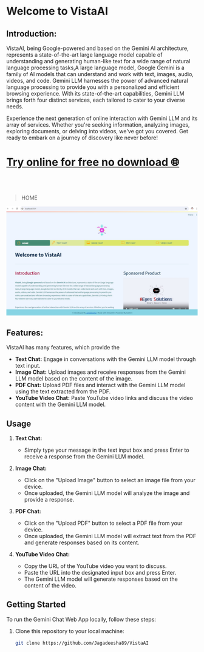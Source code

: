 # Welcome to VistaAI

## Introduction:
VistaAI, being Google-powered and based on the Gemini AI architecture, represents a state-of-the-art large language model capable of understanding and generating human-like text for a wide range of natural language processing tasks,A large language model, Google Gemini is a family of AI models that can understand and work with text, images, audio, videos, and code. Gemini LLM harnesses the power of advanced natural language processing to provide you with a personalized and efficient browsing experience. With its state-of-the-art capabilities, Gemini LLM brings forth four distinct services, each tailored to cater to your diverse needs.

Experience the next generation of online interaction with Gemini LLM and its array of services. Whether you're seeking information, analyzing images, exploring documents, or delving into videos, we've got you covered. Get ready to embark on a journey of discovery like never before!

# [Try online for free no download 🌐](https://vistaai.streamlit.app/)
<br>
   <br>

> HOME

![homepage](https://github.com/Jagadeesha89/VistaAI/blob/main/Images/Main_Screen.jpg)


## Features:
VistaAI has many features, which provide the 

- **Text Chat:** Engage in conversations with the Gemini LLM model through text input.
- **Image Chat:** Upload images and receive responses from the Gemini LLM model based on the content of the image.
- **PDF Chat:** Upload PDF files and interact with the Gemini LLM model using the text extracted from the PDF.
- **YouTube Video Chat:** Paste YouTube video links and discuss the video content with the Gemini LLM model.

## Usage

1. **Text Chat:**
   - Simply type your message in the text input box and press Enter to receive a response from the Gemini LLM model.

2. **Image Chat:**
   - Click on the "Upload Image" button to select an image file from your device.
   - Once uploaded, the Gemini LLM model will analyze the image and provide a response.

3. **PDF Chat:**
   - Click on the "Upload PDF" button to select a PDF file from your device.
   - Once uploaded, the Gemini LLM model will extract text from the PDF and generate responses based on its content.

4. **YouTube Video Chat:**
   - Copy the URL of the YouTube video you want to discuss.
   - Paste the URL into the designated input box and press Enter.
   - The Gemini LLM model will generate responses based on the content of the video.


## Getting Started

To run the Gemini Chat Web App locally, follow these steps:

1. Clone this repository to your local machine:

   ```bash
   git clone https://github.com/Jagadeesha89/VistaAI

